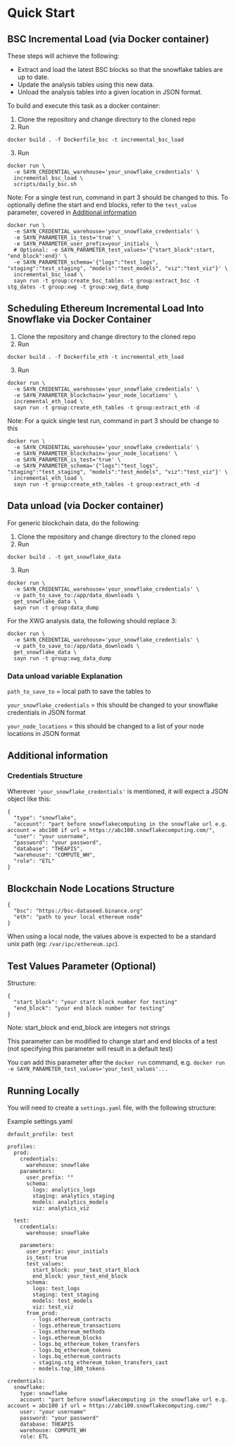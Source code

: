 # Quick Start

## BSC Incremental Load (via Docker container)

These steps will achieve the following:

* Extract and load the latest BSC blocks so that the snowflake tables are up to date.
* Update the analysis tables using this new data.
* Unload the analysis tables into a given location in JSON format.

To build and execute this task as a docker container:

1. Clone the repository and change directory to the cloned repo
2. Run
```
docker build . -f Dockerfile_bsc -t incremental_bsc_load
```
3. Run
```
docker run \
  -e SAYN_CREDENTIAL_warehouse='your_snowflake_credentials' \
  incremental_bsc_load \
  scripts/daily_bsc.sh
```

Note: For a single test run, command in part 3 should be changed to this. To optionally define the start and end blocks, refer to the `test_value` parameter, covered in [Additional information](#testvalues)

```
docker run \
  -e SAYN_CREDENTIAL_warehouse='your_snowflake_credentials' \
  -e SAYN_PARAMETER_is_test='true' \
  -e SAYN_PARAMETER_user_prefix=your_initials_ \
  # Optional: -e SAYN_PARAMETER_test_values='{"start_block":start, "end_block":end}' \
  -e SAYN_PARAMETER_schema='{"logs":"test_logs", "staging":"test_staging", "models":"test_models", "viz":"test_viz"}' \
  incremental_bsc_load \
  sayn run -t group:create_bsc_tables -t group:extract_bsc -t stg_dates -t group:xwg -t group:xwg_data_dump
```

## Scheduling Ethereum Incremental Load Into Snowflake via Docker Container

1. Clone the repository and change directory to the cloned repo
2. Run
```
docker build . -f Dockerfile_eth -t incremental_eth_load
```
3. Run
```
docker run \
  -e SAYN_CREDENTIAL_warehouse='your_snowflake_credentials' \
  -e SAYN_PARAMETER_blockchain='your_node_locations' \
  incremental_eth_load \
  sayn run -t group:create_eth_tables -t group:extract_eth -d
```

Note: For a quick single test run, command in part 3 should be change to this

```
docker run \
  -e SAYN_CREDENTIAL_warehouse='your_snowflake_credentials' \
  -e SAYN_PARAMETER_blockchain='your_node_locations' \
  -e SAYN_PARAMETER_is_test='true' \
  -e SAYN_PARAMETER_schema='{"logs":"test_logs", "staging":"test_staging", "models":"test_models", "viz":"test_viz"}' \
  incremental_eth_load \
  sayn run -t group:create_eth_tables -t group:extract_eth -d
```

## Data unload (via Docker container)

For generic blockchain data, do the following:

1. Clone the repository and change directory to the cloned repo
2. Run
```
docker build . -t get_snowflake_data
```
3. Run
```
docker run \
  -e SAYN_CREDENTIAL_warehouse='your_snowflake_credentials' \
  -v path_to_save_to:/app/data_downloads \
  get_snowflake_data \
  sayn run -t group:data_dump
```

For the XWG analysis data, the following should replace 3:
```
docker run \
  -e SAYN_CREDENTIAL_warehouse='your_snowflake_credentials' \
  -v path_to_save_to:/app/data_downloads \
  get_snowflake_data \
  sayn run -t group:xwg_data_dump

```

### Data unload variable Explanation

`path_to_save_to` = local path to save the tables to

`your_snowflake_credentials` = this should be changed to your snowflake credentials in JSON format

`your_node_locations` = this should be changed to a list of your node locations in JSON format

## Additional information

### Credentials Structure

Wherever `'your_snowflake_credentials'` is mentioned, it will expect a JSON object like this:

```
{
  "type": "snowflake",
  "account": "part before snowflakecomputing in the snowflake url e.g. account = abc100 if url = https://abc100.snowflakecomputing.com/",
  "user": "your username",
  "password": "your password",
  "database": "THEAPIS",
  "warehouse": "COMPUTE_WH",
  "role": "ETL"
}
```

## Blockchain Node Locations Structure
```
{
  "bsc": "https://bsc-dataseed.binance.org"
  "eth": "path to your local ethereum node"
}
```

When using a local node, the values above is expected to be a standard unix path (eg: `/var/ipc/ethereum.ipc`).

<a name="testvalues">

## Test Values Parameter (Optional)

</a>

Structure:

```
{
  "start_block": "your start block number for testing"
  "end_block": "your end block number for testing"
}
```

Note: start_block and end_block are integers not strings

This parameter can be modified to change start and end blocks of a test (not specifying this parameter will result in a default test)

You can add this parameter after the `docker run` command, e.g. `docker run -e SAYN_PARAMETER_test_values='your_test_values'...`

## Running Locally

You will need to create a `settings.yaml` file, with the following structure:

Example settings.yaml
```
default_profile: test

profiles:
  prod:
    credentials:
      warehouse: snowflake
    parameters:
      user_prefix: ""
      schema:
        logs: analytics_logs
        staging: analytics_staging
        models: analytics_models
        viz: analytics_viz

  test:
    credentials:
      warehouse: snowflake

    parameters:
      user_prefix: your_initials
      is_test: true
      test_values:
        start_block: your_test_start_block
        end_block: your_test_end_block
      schema:
        logs: test_logs
        staging: test_staging
        models: test_models
        viz: test_viz
      from_prod:
        - logs.ethereum_contracts
        - logs.ethereum_transactions
        - logs.ethereum_methods
        - logs.ethereum_blocks
        - logs.bq_ethereum_token_transfers
        - logs.bq_ethereum_tokens
        - logs.bq_ethereum_contracts
        - staging.stg_ethereum_token_transfers_cast
        - models.top_100_tokens

credentials:
  snowflake:
    type: snowflake
    account: "part before snowflakecomputing in the snowflake url e.g. account = abc100 if url = https://abc100.snowflakecomputing.com/"
    user: "your username"
    password: "your password"
    database: THEAPIS
    warehouse: COMPUTE_WH
    role: ETL
```
